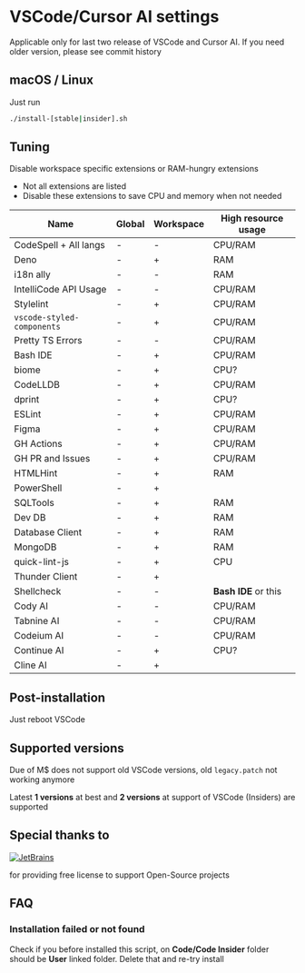 # VSCode/Cursor AI settings

Applicable only for last two release of VSCode and Cursor AI. If you need older version, please see commit history

## macOS / Linux

Just run

```sh
./install-[stable|insider].sh
```

## Tuning

Disable workspace specific extensions or RAM-hungry extensions

- Not all extensions are listed
- Disable these extensions to save CPU and memory when not needed

| Name                       | Global | Workspace | High resource usage  |
| -------------------------- | ------ | --------- | -------------------- |
| CodeSpell + All langs      | -      | -         | CPU/RAM              |
| Deno                       | -      | +         | RAM                  |
| i18n ally                  | -      | -         | RAM                  |
| IntelliCode API Usage      | -      | -         | CPU/RAM              |
| Stylelint                  | -      | +         | CPU/RAM              |
| `vscode-styled-components` | -      | +         | CPU/RAM              |
| Pretty TS Errors           | -      | -         | CPU/RAM              |
| Bash IDE                   | -      | +         | CPU/RAM              |
| biome                      | -      | +         | CPU?                 |
| CodeLLDB                   | -      | +         | CPU/RAM              |
| dprint                     | -      | +         | CPU?                 |
| ESLint                     | -      | +         | CPU/RAM              |
| Figma                      | -      | +         | CPU/RAM              |
| GH Actions                 | -      | +         | CPU/RAM              |
| GH PR and Issues           | -      | +         | CPU/RAM              |
| HTMLHint                   | -      | +         | RAM                  |
| PowerShell                 | -      | +         |                      |
| SQLTools                   | -      | +         | RAM                  |
| Dev DB                     | -      | +         | RAM                  |
| Database Client            | -      | +         | RAM                  |
| MongoDB                    | -      | +         | RAM                  |
| quick-lint-js              | -      | +         | CPU                  |
| Thunder Client             | -      | +         |                      |
| Shellcheck                 | -      | -         | **Bash IDE** or this |
| Cody AI                    | -      | -         | CPU/RAM              |
| Tabnine AI                 | -      | -         | CPU/RAM              |
| Codeium AI                 | -      | -         | CPU/RAM              |
| Continue AI                | -      | +         | CPU?                 |
| Cline AI                   | -      | +         |                      |

## Post-installation

Just reboot VSCode

## Supported versions

Due of M$ does not support old VSCode versions, old `legacy.patch` not working anymore

Latest **1 versions** at best and **2 versions** at support of VSCode (Insiders) are supported

## Special thanks to

[![JetBrains](https://resources.jetbrains.com/storage/products/company/brand/logos/jetbrains.png)](https://jb.gg/OpenSourceSupport)

for providing free license to support Open-Source projects

## FAQ

### Installation failed or not found

Check if you before installed this script, on **Code/Code Insider** folder should be **User** linked folder. Delete that and re-try install
